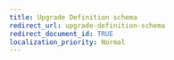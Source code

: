```yaml
---
title: Upgrade Definition schema
redirect_url: upgrade-definition-schema
redirect_document_id: TRUE
localization_priority: Normal
---
```

